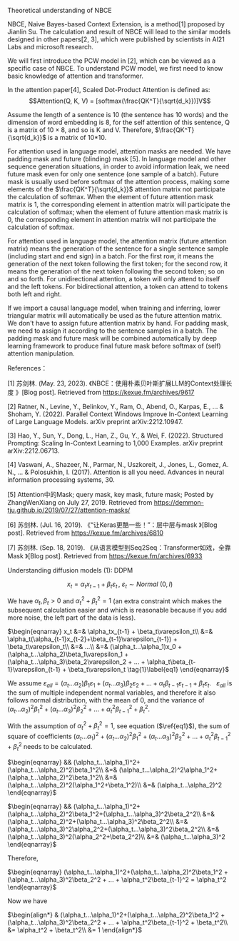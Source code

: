 Theoretical understanding of NBCE

NBCE, Naive Bayes-based Context Extension, is a method[1] proposed by Jianlin Su. The calculation and result of NBCE will lead to the similar models designed in other papers[2, 3], which were published by scientists in AI21 Labs and microsoft research.

We will first introduce the PCW model in [2], which can be viewed as a specific case of NBCE. To understand PCW model, we first need to know basic knowledge of attention and transformer.

In the attention paper[4], Scaled Dot-Product Attention is defined as:
$$Attention(Q, K, V) = [softmax(\frac{QK^T}{\sqrt{d_k}})]V$$

Assume the length of a sentence is 10 (the sentence has 10 words) and the dimension of word embedding is 8, for the self attention of this sentence, Q is a matrix of $10 \times 8$, and so is K and V. Therefore, $\frac{QK^T}{\sqrt{d_k}}$ is a matrix of 10*10.

For attention used in language model, attention masks are needed. We have padding mask and future (blinding) mask [5]. In language model and other sequence generation situations, in order to avoid information leak, we need future mask even for only one sentence (one sample of a batch). Future mask is usually used before softmax of the attention process, making some elements of the $\frac{QK^T}{\sqrt{d_k}}$ attention matrix not participate the calculation of softmax. When the element of future attention mask matrix is 1, the corresponding element in attention matrix will participate the calculation of softmax; when the element of future attention mask matrix is 0, the corresponding element in attention matrix will not participate the calculation of softmax.

For attention used in language model, the attention matrix (future attention matrix) means the generation of the sentence for a single sentence sample (including start and end sign) in a batch. For the first row, it means the generation of the next token following the first token; for the second row, it means the generation of the next token following the second token; so on and so forth. For unidirectional attention, a token will only attend to itself and the left tokens. For bidirectional attention, a token can attend to tokens both left and right.

If we import a causal language model, when training and inferring, lower triangular matrix will automatically be used as the future attention matrix. We don't have to assign future attention matrix by hand. For padding mask, we need to assign it according to the sentence samples in a batch. The padding mask and future mask will be combined automatically by deep learning framework to produce final future mask before softmax of (self) attention manipulation.

References：

[1] 苏剑林. (May. 23, 2023). 《NBCE：使用朴素贝叶斯扩展LLM的Context处理长度 》[Blog post]. Retrieved from https://kexue.fm/archives/9617

[2] Ratner, N., Levine, Y., Belinkov, Y., Ram, O., Abend, O., Karpas, E., ... & Shoham, Y. (2022). Parallel Context Windows Improve In-Context Learning of Large Language Models. arXiv preprint arXiv:2212.10947.

[3] Hao, Y., Sun, Y., Dong, L., Han, Z., Gu, Y., & Wei, F. (2022). Structured Prompting: Scaling In-Context Learning to 1,000 Examples. arXiv preprint arXiv:2212.06713.

[4] Vaswani, A., Shazeer, N., Parmar, N., Uszkoreit, J., Jones, L., Gomez, A. N., ... & Polosukhin, I. (2017). Attention is all you need. Advances in neural information processing systems, 30.

[5] Attention中的Mask; query mask, key mask, future mask; Posted by ZhangWenXiang on July 27, 2019. Retrieved from https://demmon-tju.github.io/2019/07/27/attention-masks/

[6] 苏剑林. (Jul. 16, 2019). 《“让Keras更酷一些！”：层中层与mask 》[Blog post]. Retrieved from https://kexue.fm/archives/6810

[7] 苏剑林. (Sep. 18, 2019). 《从语言模型到Seq2Seq：Transformer如戏，全靠Mask 》[Blog post]. Retrieved from https://kexue.fm/archives/6933


Understanding diffusion models (1): DDPM

$$x_t = \alpha_tx_{t-1} + \beta_t\varepsilon_t\, , \ \varepsilon_t \sim Normal \ (0,I)$$

We have $\alpha_t, \beta_t > 0$ and $\alpha_t^2 + \beta_t^2 = 1$ (an extra constraint which makes the subsequent calculation easier and which is reasonable because if you add more noise, the left part of the data is less).

$\begin{eqnarray}
x_t &=& \alpha_tx_{t-1} + \beta_t\varepsilon_t\\
&=& \alpha_t(\alpha_{t-1}x_{t-2}+\beta_{t-1}\varepsilon_{t-1}) + \beta_t\varepsilon_t\\
&=& ...\\
&=& (\alpha_t...\alpha_1)x_0 + (\alpha_t...\alpha_2)\beta_1\varepsilon_1 + (\alpha_t...\alpha_3)\beta_2\varepsilon_2 + ... + \alpha_t\beta_{t-1}\varepsilon_{t-1} + \beta_t\varepsilon_t  \tag{1}\label{eq1}
\end{eqnarray}$

We assume $\varepsilon_{all} = (\alpha_t...\alpha_2)\beta_1\varepsilon_1 + (\alpha_t...\alpha_3)\beta_2\varepsilon_2 + ... + \alpha_t\beta_{t-1}\varepsilon_{t-1} + \beta_t\varepsilon_t$. &nbsp; $\varepsilon_{all}$ is the sum of multiple independent normal variables, and therefore it also follows normal distribution, with the mean of 0, and the variance of $(\alpha_t...\alpha_2)^2\beta_1^2 + (\alpha_t...\alpha_3)^2\beta_2^2 + ... + \alpha_t^2\beta_{t-1}^2 + \beta_t^2$.

With the assumption of $\alpha_t^2 + \beta_t^2 = 1$, see equation ($\ref{eq1}$), the sum of square of coefficients $(\alpha_t...\alpha_1)^2+(\alpha_t...\alpha_2)^2\beta_1^2 + (\alpha_t...\alpha_3)^2\beta_2^2 + ... + \alpha_t^2\beta_{t-1}^2 + \beta_t^2$ needs to be calculated.

$\begin{eqnarray}
&& (\alpha_t...\alpha_1)^2+(\alpha_t...\alpha_2)^2\beta_1^2\\
&=& (\alpha_t...\alpha_2)^2\alpha_1^2+(\alpha_t...\alpha_2)^2\beta_1^2\\
&=& (\alpha_t...\alpha_2)^2(\alpha_1^2+\beta_1^2)\\
&=& (\alpha_t...\alpha_2)^2
\end{eqnarray}$

$\begin{eqnarray}
&& (\alpha_t...\alpha_1)^2+(\alpha_t...\alpha_2)^2\beta_1^2+(\alpha_t...\alpha_3)^2\beta_2^2\\
&=& (\alpha_t...\alpha_2)^2+(\alpha_t...\alpha_3)^2\beta_2^2\\
&=& (\alpha_t...\alpha_3)^2\alpha_2^2+(\alpha_t...\alpha_3)^2\beta_2^2\\
&=& (\alpha_t...\alpha_3)^2(\alpha_2^2+\beta_2^2)\\
&=& (\alpha_t...\alpha_3)^2
\end{eqnarray}$

Therefore,

$\begin{eqnarray}
(\alpha_t...\alpha_1)^2+(\alpha_t...\alpha_2)^2\beta_1^2 + (\alpha_t...\alpha_3)^2\beta_2^2 + ... + \alpha_t^2\beta_{t-1}^2 = \alpha_t^2
\end{eqnarray}$

Now we have

$\begin{align*}
& (\alpha_t...\alpha_1)^2+(\alpha_t...\alpha_2)^2\beta_1^2 + (\alpha_t...\alpha_3)^2\beta_2^2 + ... + \alpha_t^2\beta_{t-1}^2 + \beta_t^2\\
&= \alpha_t^2 + \beta_t^2\\
&= 1
\end{align*}$
